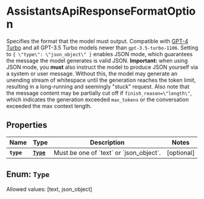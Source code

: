

# AssistantsApiResponseFormatOption

Specifies the format that the model must output. Compatible with [GPT-4 Turbo](/docs/models/gpt-4-and-gpt-4-turbo) and all GPT-3.5 Turbo models newer than `gpt-3.5-turbo-1106`.  Setting to `{ \"type\": \"json_object\" }` enables JSON mode, which guarantees the message the model generates is valid JSON.  **Important:** when using JSON mode, you **must** also instruct the model to produce JSON yourself via a system or user message. Without this, the model may generate an unending stream of whitespace until the generation reaches the token limit, resulting in a long-running and seemingly \"stuck\" request. Also note that the message content may be partially cut off if `finish_reason=\"length\"`, which indicates the generation exceeded `max_tokens` or the conversation exceeded the max context length. 

## Properties

Name | Type | Description | Notes
------------ | ------------- | ------------- | -------------
**`type`** | [**`Type`**](#`Type`) | Must be one of &#x60;text&#x60; or &#x60;json_object&#x60;. |  [optional]


## Enum: `Type`
Allowed values: [text, json_object]




